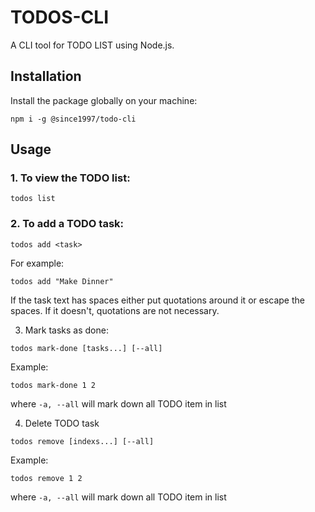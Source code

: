 # TODOS-CLI

A CLI tool for TODO LIST using Node.js.

## Installation

Install the package globally on your machine:

```
npm i -g @since1997/todo-cli
```

## Usage

### 1. To view the TODO list:

```
todos list
```

### 2. To add a TODO task:

```
todos add <task>
```

For example:

```
todos add "Make Dinner"
```

If the task text has spaces either put quotations around it or escape the spaces. If it doesn't, quotations are not necessary.

3. Mark tasks as done:

```
todos mark-done [tasks...] [--all]
```

Example:

```
todos mark-done 1 2
```

where `-a, --all` will mark down all TODO item in list

4. Delete TODO task

```
todos remove [indexs...] [--all]
```

Example: 

```
todos remove 1 2
```

where `-a, --all` will mark down all TODO item in list